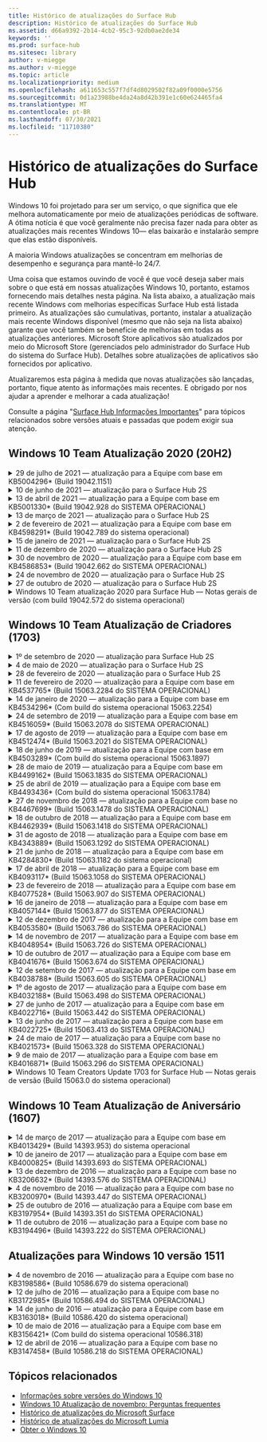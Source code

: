 ```yaml
---
title: Histórico de atualizações do Surface Hub
description: Histórico de atualizações do Surface Hub
ms.assetid: d66a9392-2b14-4cb2-95c3-92db0ae2de34
keywords: ''
ms.prod: surface-hub
ms.sitesec: library
author: v-miegge
ms.author: v-miegge
ms.topic: article
ms.localizationpriority: medium
ms.openlocfilehash: a611653c557f7df4d8029502f82a09f0000e5756
ms.sourcegitcommit: 0d1a23988be4da24a8d42b391e1c60e624465fa4
ms.translationtype: MT
ms.contentlocale: pt-BR
ms.lasthandoff: 07/30/2021
ms.locfileid: "11710380"
---
```

# <a name="surface-hub-update-history"></a>Histórico de atualizações do Surface Hub

Windows 10 foi projetado para ser um serviço, o que significa que ele melhora automaticamente por meio de atualizações periódicas de software. A ótima notícia é que você geralmente não precisa fazer nada para obter as atualizações mais recentes Windows 10— elas baixarão e instalarão sempre que elas estão disponíveis.

A maioria Windows atualizações se concentram em melhorias de desempenho e segurança para mantê-lo 24/7.

Uma coisa que estamos ouvindo de você é que você deseja saber mais sobre o que está em nossas atualizações Windows 10, portanto, estamos fornecendo mais detalhes nesta página. Na lista abaixo, a atualização mais recente Windows com melhorias específicas Surface Hub está listada primeiro. As atualizações são cumulativas, portanto, instalar a atualização mais recente Windows disponível (mesmo que não seja na lista abaixo) garante que você também se beneficie de melhorias em todas as atualizações anteriores. Microsoft Store aplicativos são atualizados por meio do Microsoft Store (gerenciados pelo administrador do Surface Hub do sistema do Surface Hub). Detalhes sobre atualizações de aplicativos são fornecidos por aplicativo.

Atualizaremos esta página à medida que novas atualizações são lançadas, portanto, fique atento às informações mais recentes. E obrigado por nos ajudar a aprender e melhorar a cada atualização!

Consulte a página "[Surface Hub Informações Importantes](https://support.microsoft.com/products/surface-devices/surface-hub)" para tópicos relacionados sobre versões atuais e passadas que podem exigir sua atenção.

## <a name="windows-10-team-2020-update-20h2"></a>Windows 10 Team Atualização 2020 (20H2)

<details>
<summary>29 de julho de 2021 — atualização para a Equipe com base em KB5004296* (Build 19042.1151)</summary>

Essa atualização para o Surface Hub inclui melhorias de qualidade e correções de segurança. As principais atualizações Surface Hub, ainda não descritas Windows 10 Histórico de [Atualizações,](https://support.microsoft.com/help/4581839/windows-10-update-history)incluem:

* Atualize para o recurso "Coletar logs" para incluir Windows dados de diagnóstico no formato csv.
* Correção que garante que a limpeza de Sessão Final remova totalmente todos os dados relacionados ao edge Chromium.
* Melhora alguns cenários com Surface Hubs ingressados no Azure AD ao usar o Authenticator app.

Consulte o guia de administração [Surface Hub para](/surface-hub/) habilenciar/desabilitar recursos e serviços do dispositivo. *[KB5004296](https://support.microsoft.com/help/5004296)
</details>

<details>
<summary>10 de junho de 2021 — atualização para o Surface Hub 2S</summary>

Essa atualização é específica do Surface Hub 2S e fornece as atualizações de driver e firmware descritas abaixo:

* Atualização UEFI do Surface - 694.3751.768.0
  * Aborda a vulnerabilidade de segurança crítica e melhora a estabilidade do sistema.
* Atualização de firmware do Surface ME - 11.8.86.3877
  * Aborda a vulnerabilidade de segurança crítica e melhora a estabilidade do sistema.
* Driver da Interface do Mecanismo de Gerenciamento intel(R) - 2102.100.0.1044
  * Aborda a vulnerabilidade de segurança crítica e melhora a estabilidade do sistema.
</details>

<details>
<summary>13 de abril de 2021 — atualização para a Equipe com base em KB5001330* (Build 19042.928 do SISTEMA OPERACIONAL)</summary>

Essa atualização para o Surface Hub inclui melhorias de qualidade e correções de segurança. As principais atualizações Surface Hub, ainda não descritas Windows 10 Histórico de [Atualizações,](https://support.microsoft.com/help/4581839/windows-10-update-history)incluem:

* Resolve um problema em que alguns Surface Hub dispositivos estavam instalando apenas atualizações Windows de segurança mensais, em vez de todas as Windows cumulativas.

Consulte o guia de administração [Surface Hub para](/surface-hub/) habilenciar/desabilitar recursos e serviços do dispositivo. *[KB5001330](https://support.microsoft.com/help/5001330)
</details>

<details>
<summary>13 de março de 2021 — atualização para o Surface Hub 2S</summary>

Essa atualização é específica do Surface Hub 2S e fornece as atualizações de driver e firmware descritas abaixo:

* Driver de Bluetooth Intel(R) - 22.30.0.4
  * Melhora a segurança e a estabilidade do sistema.
* Driver gráfico Intel(R) - 27.20.100.8682
  * Melhora a segurança e a estabilidade do sistema.
* Driver Wi-Fi Intel(R) - 22.30.0.11
  * Melhora a segurança e a estabilidade do sistema.
</details>

<details>
<summary>2 de fevereiro de 2021 — atualização para a Equipe com base em KB4598291* (Build 19042.789 do sistema operacional)</summary>

Essa atualização para o Surface Hub inclui melhorias de qualidade e correções de segurança. As principais atualizações Surface Hub, ainda não descritas Windows 10 Histórico de [Atualizações,](https://support.microsoft.com/help/4581839/windows-10-update-history)incluem:

* Correção que permite que a sincronização de calendário com Exchange funcione quando o UPN da conta de dispositivo não for igual a seu SMTP.
* Adiciona a capacidade dos administradores de desabilitar o uso da Autenticação Moderna durante a sincronização de calendário com Exchange.
* Garante que Surface Hub usuários não sejam solicitados a inserir credenciais de proxy depois que o recurso "Usar credenciais de conta de dispositivo" tiver sido habilitado.
* Resolve um problema em que as Windows de atualização e atualização da Loja nunca seriam concluídas se um proxy que exigisse autenticação estivesse em uso.
* Melhora a confiabilidade do aplicativo Conexão durante cenários de ingestão com fio.

Consulte o guia de administração [Surface Hub para](/surface-hub/) habilenciar/desabilitar recursos e serviços do dispositivo. *[KB4598291](https://support.microsoft.com/help/4598291)
</details>

<details>
<summary>15 de janeiro de 2021 — atualização para o Surface Hub 2S</summary>

Essa atualização é específica do Surface Hub 2S e fornece as atualizações de driver e firmware descritas abaixo:

* Atualização de firmware do Surface SMC - 3.93.139.0
* Atualização UEFI do Surface - 694.3473.768.0
</details>

<details>
<summary>11 de dezembro de 2020 — atualização para o Surface Hub 2S</summary>

Essa atualização é específica do Surface Hub 2S e fornece as atualizações de driver e firmware descritas abaixo:

* Atualização de firmware do Surface SMC - 3.92.139.0
* Atualização UEFI do Surface - 694.3447.768.0
</details>

<details>
<summary>30 de novembro de 2020 — atualização para a Equipe com base em KB4586853* (Build 19042.662 do SISTEMA OPERACIONAL)</summary>

Essa atualização para o Surface Hub inclui melhorias de qualidade e correções de segurança. As principais atualizações Surface Hub, ainda não descritas Windows 10 Histórico de [Atualizações,](https://support.microsoft.com/help/4581839/windows-10-update-history)incluem:

* Atualize a página Privacidade Configurações para fornecer opções adicionais.
* Resolve um problema em que as reuniões que já tinham sido iniciadas não eram exibidas na tela De boas-vindas/início.
* Resolve um problema com a recuperação de nuvem para localidades não-en-US.
* Skype for Business
  * Melhora o desempenho de áudio direcional.
  * Sons reduzidos de "toque de caneta" ao usar a Caneta durante Skype for Business chamadas.
* Melhora a confiabilidade ao se inscrever no programa Windows Insider.
* Melhora a confiabilidade do Windows Shell de equipe.

Consulte o guia de administração [Surface Hub para](/surface-hub/) habilenciar/desabilitar recursos e serviços do dispositivo. *[KB4586853](https://support.microsoft.com/help/4586853)
</details>

<details>
<summary>24 de novembro de 2020 — atualização para o Surface Hub 2S</summary>

Essa atualização é específica do Surface Hub 2S e fornece as atualizações de driver e firmware descritas abaixo:

* Atualização de firmware do Surface SMC - 3.91.139.0
  * Melhore a confiabilidade de espera conectada.
* Atualização do Firmware do Surface Touch - 3.91.139.0
  * Aprimora a resposta de toque de espera conectada.
* Atualização do Firmware de Áudio USB do Surface - 3.91.139.0
* Atualização do Firmware da Caneta Surface - 3.91.139.0
</details>

<details>
<summary>27 de outubro de 2020 — atualização para o Surface Hub 2S</summary>

Essa atualização é específica do Surface Hub 2S e fornece as atualizações de driver e firmware descritas abaixo:

* Atualização de Firmware do Surface System Aggregator - 4.14.139.0
* Atualização UEFI do Surface - 694.3386.768.0
</details>

<details>
<summary>Windows 10 Team atualização 2020 para Surface Hub — Notas gerais de versão (com build 19042.572 do sistema operacional)</summary>

Essa atualização para o Surface Hub inclui melhorias de qualidade e correções de segurança. As principais atualizações Surface Hub, ainda não descritas no Histórico de Atualizações do Windows 10 [,](https://support.microsoft.com/help/4581839/windows-10-update-history)são notadas na página " Novidades no[Windows 10 Team 2020 Update](/surface-hub/surface-hub-2020-update-whats-new)".

Consulte a página "[Install Windows 10 Team 2020 Update](/surface-hub/surface-hub-2020-update)" para obter mais informações sobre disponibilidade de atualização por região, método de distribuição e tipo de dispositivo.
</details>

## <a name="windows-10-team-creators-update-1703"></a>Windows 10 Team Atualização de Criadores (1703)

<details>
<summary>1º de setembro de 2020 — atualização para Surface Hub 2S</summary>

Essa atualização é específica do Surface Hub 2S e fornece as atualizações de driver e firmware descritas abaixo:

* Atualização de firmware do Surface SMC - 1.177.139.0
  * Melhora cenários de reparo de campo.
* Atualização do firmware do Surface SSD - 5.14.139.0
  * Melhora a estabilidade do sistema.
* Driver do Surface Serial Hub - 9.40.139.0
  * Melhora a estabilidade do sistema.
</details>

<details>
<summary>4 de maio de 2020 — atualização para o Surface Hub 2S</summary>

Essa atualização é específica do Surface Hub 2S e fornece as atualizações de driver e firmware descritas abaixo:

* Driver de áudio USB do Surface - 15.3.6.0
  * Melhora o desempenho de áudio direcional.
* Intel(R) driver de áudio de exibição - 10.27.0.5
  * Melhora cenários de compartilhamento de tela.
* Driver gráfico Intel(R) - 26.20.100.7263
  * Melhora a estabilidade do sistema.
* Driver do Surface System - 1.7.139.0
  * Melhora a estabilidade do sistema.
* Atualização de firmware do Surface SMC - 1.176.139.0
  * Melhora a estabilidade do sistema.
</details>

<details>
<summary>28 de fevereiro de 2020 — atualização para o Surface Hub 2S</summary>

Essa atualização é específica do Surface Hub 2S e fornece as atualizações de driver e firmware descritas abaixo:

* Driver de Integração do Surface - 13.46.139.0 
  * Melhora os cenários de brilho de exibição.
* Driver da Interface do Mecanismo de Gerenciamento intel(R) - 1914.12.0.1256
  * Melhora a estabilidade do sistema.
* Atualização de firmware do Surface SMC - 1.161.139.0
  * Melhora o desempenho da bateria da caneta.
* Atualização UEFI do Surface - 694.2938.768.0
  * Melhora a estabilidade do sistema.
</details>

<details>
<summary>11 de fevereiro de 2020 — atualização para a Equipe com base em KB4537765* (Build 15063.2284 do SISTEMA OPERACIONAL)</summary>

Essa atualização para o Surface Hub inclui melhorias de qualidade e correções de segurança. As principais atualizações Surface Hub, ainda não descritas Windows 10 Histórico de [Atualizações,](https://support.microsoft.com/help/4018124/windows-10-update-history)incluem:

* Resolve um problema em que o Hub 2S não pode ser ouvido bem por outros participantes durante Skype for Business chamadas.
* Melhora a confiabilidade de alguns cenários de uso de idioma RTL, árabe, hebraico e outros Surface Hub.

Consulte o guia de administração [Surface Hub para](/surface-hub/) habilenciar/desabilitar recursos e serviços do dispositivo.
*[KB4537765](https://support.microsoft.com/help/4537765)
</details>

<details>
<summary>14 de janeiro de 2020 — atualização para a Equipe com base em KB4534296* (Com build do sistema operacional 15063.2254)</summary>

Essa atualização para o Surface Hub inclui melhorias de qualidade e correções de segurança. As principais atualizações Surface Hub, ainda não descritas Windows 10 Histórico de [Atualizações,](https://support.microsoft.com/help/4018124/windows-10-update-history)incluem:

* Resolve um problema com o conjunto de log para Microsoft Surface Hub 2S.

Consulte o guia de administração [Surface Hub para](/surface-hub/) habilenciar/desabilitar recursos e serviços do dispositivo.
*[KB4534296](https://support.microsoft.com/help/4534296)
</details>

<details>
<summary>24 de setembro de 2019 — atualização para a Equipe com base em KB4516059* (Build 15063.2078 do SISTEMA OPERACIONAL)</summary>

Essa atualização para o Surface Hub inclui melhorias de qualidade e correções de segurança. As principais atualizações Surface Hub, ainda não descritas Windows 10 Histórico de [Atualizações,](https://support.microsoft.com/help/4018124/windows-10-update-history)incluem:

 * Atualize para Surface Hub página de Recuperação 2S Configurações para refletir com precisão as opções de recuperação.
 * Atualize para Surface Hub tela de boas-vindas do 2S para melhorar a reconhecimento do dispositivo.
 * Resolvido um problema com o plano de fundo do shell de equipe Windows exibindo incorretamente.
 * Resolvido um problema com persistência de layout do Menu Iniciar quando configurado usando a política MDM.
 * Corrigido um problema em Microsoft Edge que ocorre ao navegar em alguns sites internos.
 * Corrigido um problema em Skype for Business que ocorre ao apresentar no modo de tela inteira.

Consulte o guia de administração [Surface Hub para](/surface-hub/) habilenciar/desabilitar recursos e serviços do dispositivo.
*[KB4503289](https://support.microsoft.com/help/4503289)
</details>

<details>
<summary>17 de agosto de 2019 — atualização para a Equipe com base em KB4512474* (Build 15063.2021 do SISTEMA OPERACIONAL)</summary>

Essa atualização para o Surface Hub inclui melhorias de qualidade e correções de segurança. As principais atualizações Surface Hub, ainda não descritas Windows 10 Histórico de [Atualizações,](https://support.microsoft.com/help/4018124/windows-10-update-history)incluem:

 * Garante que a Saída de Vídeo no Hub 2S seja padrão para o modo "Duplicado".
 * Melhora a confiabilidade de alguns cenários de uso de idioma árabe Surface Hub.

Consulte o guia de administração [Surface Hub para](/surface-hub/) habilenciar/desabilitar recursos e serviços do dispositivo.
*[KB4503289](https://support.microsoft.com/help/4503289)
 </details>

<details>
<summary>18 de junho de 2019 — atualização para a Equipe com base em KB4503289* (Com build do sistema operacional 15063.1897)</summary>

Essa atualização para o Surface Hub inclui melhorias de qualidade e correções de segurança. As principais atualizações Surface Hub, ainda não descritas Windows 10 Histórico de [Atualizações,](https://support.microsoft.com/help/4018124/windows-10-update-history)incluem:

* Resolve um problema que impede que um usuário entre em um dispositivo Microsoft Surface Hub com uma Azure Active Directory de usuário. Esse problema ocorre porque uma sessão anterior não terminou com êxito.
* Adiciona suporte para conexões TLS 1.2 a provedores de identidade e Exchange em cenários de configuração de conta de dispositivo.
* Correções para melhorar a confiabilidade do Aplicativo de Diagnóstico de Hardware no Hub 2S. 
* Correção para melhorar a consistência da experiência de instalação da primeira vez no Hub 2S. 

Consulte o guia de administração [Surface Hub para](/surface-hub/) habilenciar/desabilitar recursos e serviços do dispositivo.
*[KB4503289](https://support.microsoft.com/help/4503289)
</details>

<details>
<summary>28 de maio de 2019 — atualização para a Equipe com base em KB4499162* (Build 15063.1835 do SISTEMA OPERACIONAL)</summary>

Essa atualização para o Surface Hub inclui melhorias de qualidade e correções de segurança. As principais atualizações Surface Hub, ainda não descritas Windows 10 Histórico de [Atualizações,](https://support.microsoft.com/help/4018124/windows-10-update-history)incluem:

* Garante que Surface Hub usuários não sejam solicitados a inserir credenciais de proxy depois que o recurso "Usar credenciais de conta de dispositivo" tiver sido habilitado.
* Resolve um problema em que as Skype falham periodicamente porque o áudio/vídeo não está usando o proxy correto.
* Adiciona suporte ao TLS 1.2 em Skype for Business.
* Resolve uma falha de conexão SIP no cliente Skype quando o servidor Skype tem TLS 1.0 ou TLS 1.1 desabilitado.

Consulte o guia de administração [Surface Hub para](/surface-hub/) habilenciar/desabilitar recursos e serviços do dispositivo.
*[KB4499162](https://support.microsoft.com/help/4499162)
</details>

<details>
<summary>25 de abril de 2019 — atualização para a Equipe com base em KB4493436* (Com build do sistema operacional 15063.1784)</summary>

Essa atualização para o Surface Hub inclui melhorias de qualidade e correções de segurança. As principais atualizações Surface Hub, ainda não descritas Windows 10 Histórico de [Atualizações,](https://support.microsoft.com/help/4018124/windows-10-update-history)incluem:

* Resolve o problema de sincronização de vídeo e áudio com alguns dispositivos USB que estão conectados ao Surface Hub.

Consulte o guia de administração [Surface Hub para](/surface-hub/) habilenciar/desabilitar recursos e serviços do dispositivo.
*[KB4493436](https://support.microsoft.com/help/4493436)
</details>

<details>
<summary>27 de novembro de 2018 — atualização para a Equipe com base no KB4467699* (Build 15063.1478 do SISTEMA OPERACIONAL)</summary>

Essa atualização para o Surface Hub inclui melhorias de qualidade e correções de segurança. As principais atualizações Surface Hub, ainda não descritas Windows 10 Histórico de [Atualizações,](https://support.microsoft.com/help/4018124/windows-10-update-history)incluem:

* Resolve um problema que impede que alguns usuários Signing-In para "Minhas Reuniões e Arquivos".

Consulte o guia de administração [Surface Hub para](/surface-hub/) habilenciar/desabilitar recursos e serviços do dispositivo.
*[KBKB4467699](https://support.microsoft.com/help/KB4467699)
</details>

<details>
<summary>18 de outubro de 2018 — atualização para a Equipe com base em KB4462939* (Build 15063.1418 do SISTEMA OPERACIONAL)</summary>

Essa atualização para o Surface Hub inclui melhorias de qualidade e correções de segurança. As principais atualizações Surface Hub, ainda não descritas Windows 10 Histórico de [Atualizações,](https://support.microsoft.com/help/4018124/windows-10-update-history)incluem:

* Skype for Business correções: 
  * Resolve Skype for Business problema de conexão ao retomar o sono
  * Resolve Skype for Business problema de conexão de rede, quando o dispositivo está conectado à Internet
  * Resolve Skype for Business falha ao pesquisar usuários do diretório
* Resolve o problema em que o Hub relata erroneamente "Sem conexão com a Internet" em ambientes de proxy corporativos.
* Implementou um recurso que permite que os clientes optem por uma nova experiência de quadro de trabalho.

Consulte o guia de administração [Surface Hub para](/surface-hub/) habilenciar/desabilitar recursos e serviços do dispositivo.
*[KB4462939](https://support.microsoft.com/help/4462939)
</details>

<details>
<summary>31 de agosto de 2018 — atualização para a Equipe com base em KB4343889* (Build 15063.1292 do SISTEMA OPERACIONAL)</summary>

Essa atualização para o Surface Hub inclui melhorias de qualidade e correções de segurança. As principais atualizações Surface Hub, ainda não descritas Windows 10 Histórico de [Atualizações,](https://support.microsoft.com/help/4018124/windows-10-update-history)incluem:

* Adiciona suporte para Microsoft Teams
* Resolve o problema de gerenciamento de tarefas com o registro do Intune
* Permite que os administradores desabilitem os serviços de Mensagens Instantâneas e Email para o Hub
* Correções adicionais de bugs e melhorias de confiabilidade para o Surface Hub Skype for Business App

Consulte o guia de administração [Surface Hub para](/surface-hub/) habilenciar/desabilitar recursos e serviços do dispositivo.
*[KB4343889](https://support.microsoft.com/help/4343889)
</details>

<details>
<summary>21 de junho de 2018 — atualização para a Equipe com base em KB4284830* (Build 15063.1182 do sistema operacional)</summary>

Essa atualização para o Surface Hub inclui melhorias de qualidade e correções de segurança. As principais atualizações Surface Hub, ainda não descritas Windows 10 Histórico de [Atualizações,](https://support.microsoft.com/help/4018124/windows-10-update-history)incluem:

* Alteração de telemetria no suporte aos requisitos de RGPD no EMEA

Consulte o guia de administração [Surface Hub para](/surface-hub/) habilenciar/desabilitar recursos e serviços do dispositivo.
*[KB4284830](https://support.microsoft.com/help/KB4284830)
</details>

<details>
<summary>17 de abril de 2018 — atualização para a Equipe com base em KB4093117* (Build 15063.1058 do SISTEMA OPERACIONAL)</summary>

Essa atualização para o Surface Hub inclui melhorias de qualidade e correções de segurança. As principais atualizações Surface Hub, ainda não descritas Windows 10 Histórico de [Atualizações,](https://support.microsoft.com/help/4018124/windows-10-update-history)incluem:

* Resolve um problema de projeção com fio
* Habilita a atualização em massa para determinadas políticas de MDM (Gerenciamento de Dispositivo Móvel)
* Resolve o problema de discagem telefônica com chamadas internacionais
* Resolve o problema de resolução de imagem quando 2 Surface Hubs ins juntam-se à mesma reunião
* Resolve o erro de tratamento de certificadoS OMS (Operations Management Suite)
* Resolve um problema de segurança ao limpar no final de uma sessão
* Resolve Miracast problema, quando Surface Hub é especificado para os canais 149 a 165
  * Os canais 149 a 165 continuarão a ser inutilizáveis na Europa, Japão ou Israel devido a regulamentações governamentais regionais

Consulte o guia de administração [Surface Hub para](/surface-hub/) habilenciar/desabilitar recursos e serviços do dispositivo.
*[KB4093117](https://support.microsoft.com/help/4093117)
</details>

<details>
<summary>23 de fevereiro de 2018 — atualização para a Equipe com base em KB4077528* (Build 15063.907 do SISTEMA OPERACIONAL)</summary>

Essa atualização para o Surface Hub inclui melhorias de qualidade e correções de segurança. As principais atualizações Surface Hub, ainda não descritas Windows 10 Histórico de [Atualizações,](https://support.microsoft.com/help/4018124/windows-10-update-history)incluem:

* Resolvido um problema em que as configurações do MDM não estavam sendo aplicadas corretamente
* Processo de limpeza aprimorado

Consulte o guia de administração [Surface Hub para](/surface-hub/) habilenciar/desabilitar recursos e serviços do dispositivo.
*[KB4077528](https://support.microsoft.com/help/4077528)
</details>

<details>
<summary>16 de janeiro de 2018 — atualização para a Equipe com base em KB4057144* (Build 15063.877 do SISTEMA OPERACIONAL)</summary>

Essa atualização para o Surface Hub inclui melhorias de qualidade e correções de segurança. As principais atualizações Surface Hub, ainda não descritas Windows 10 Histórico de [Atualizações,](https://support.microsoft.com/help/4018124/windows-10-update-history)incluem:

* Adiciona a capacidade de gerenciar o layout do menu iniciar por meio do MDM
* Correção de bugs do MDM na configuração de rotação de senha

Consulte o guia de administração [Surface Hub para](/surface-hub/) habilenciar/desabilitar recursos e serviços do dispositivo.
*[KB4057144](https://support.microsoft.com/help/4057144)
</details>

<details>
<summary>12 de dezembro de 2017 — atualização para a Equipe com base em KB4053580* (Build 15063.786 do SISTEMA OPERACIONAL)</summary>

Essa atualização para o Surface Hub inclui melhorias de qualidade e correções de segurança. As principais atualizações Surface Hub, ainda não descritas Windows 10 Histórico de [Atualizações,](https://support.microsoft.com/help/4018124/windows-10-update-history)incluem:

* Resolve flashes de vídeo da câmera (lacrimejamentos ou piscações) durante Skype for Business chamadas
* Resolve o problema de ID do SSD do Centro de Notificação

Consulte o guia de administração [Surface Hub para](/surface-hub/) habilenciar/desabilitar recursos e serviços do dispositivo.
*[KB4053580](https://support.microsoft.com/help/4053580)
</details>

<details>
<summary>14 de novembro de 2017 — atualização para a Equipe com base em KB4048954* (Build 15063.726 do SISTEMA OPERACIONAL)</summary>

Essa atualização para o Surface Hub inclui melhorias de qualidade e correções de segurança. As principais atualizações Surface Hub, ainda não descritas Windows 10 Histórico de [Atualizações,](https://support.microsoft.com/help/4018124/windows-10-update-history)incluem:

* Atualização de recursos que permite que os clientes habilitam a autenticação de rede com fio 802,1x usando a política MDM.
* Uma atualização de recurso que permite que os usuários selecionem dinamicamente um aplicativo de sua escolha ao abrir um arquivo.
* Correção que garante que a limpeza da Sessão Final remova totalmente todas as conexões entre a conta do usuário e o dispositivo.
* Correção de desempenho que melhora o tempo de limpeza, bem como Miracast tempo de conexão.
* Introduz a utilização de Autenticação Fácil durante reuniões ad hoc.
* Correção que garante que os componentes do serviço usem o mesmo proxy configurado no dispositivo.
* Reduz e garante mais detalhadamente a telemetria transmitida pelo dispositivo, reduzindo a utilização de largura de banda.
* Habilita um recurso que permite que os usuários forneçam comentários à Microsoft após a conclusão de uma reunião.

Consulte o guia de administração [Surface Hub para](/surface-hub/) habilenciar/desabilitar recursos e serviços do dispositivo.
*[KB4048954](https://support.microsoft.com/help/4048954)
</details>

<details>
<summary>10 de outubro de 2017 — atualização para a Equipe com base em KB4041676* (Build 15063.674 do SISTEMA OPERACIONAL)</summary>

Essa atualização para o Surface Hub inclui melhorias de qualidade e correções de segurança. As principais atualizações Surface Hub, ainda não descritas Windows 10 Histórico de [Atualizações,](https://support.microsoft.com/help/4018124/windows-10-update-history)incluem:

* Skype for Business
  * Resolve o problema que exigia uma reinicialização do dispositivo ao retomar o sono.
  * Corrige o problema em que os contatos externos não resolveram por meio Skype conta do Hub Online.
* PowerPoint
  * Corrige o problema em que algumas PowerPoint apresentações não projetariam no Hub.
* Geral
  * Correção para resolver o problema em que a porta USB não pôde ser desabilitada pelo Administrador do Sistema.

*[KB4041676](https://support.microsoft.com/help/4041676)
</details>

<details>
<summary>12 de setembro de 2017 — atualização para a Equipe com base em KB4038788* (Build 15063.605 do SISTEMA OPERACIONAL) </summary>

Essa atualização para o Surface Hub inclui melhorias de qualidade e correções de segurança. As principais atualizações Surface Hub, ainda não descritas Windows 10 Histórico de [Atualizações,](https://support.microsoft.com/help/4018124/windows-10-update-history)incluem:

* Segurança
  * Resolve o problema com o Bitlocker quando o dispositivo acorda do sono.
* Geral
  * Reduz a frequência/quantidade de telemetria de saúde do dispositivo, melhorando o desempenho do sistema.
  * Corrige o problema que impedia o dispositivo de coletar logs do sistema.

*[KB4038788](https://support.microsoft.com/help/4038788)
</details>

<details>
<summary>1º de agosto de 2017 — atualização para a Equipe com base em KB4032188* (Build 15063.498 do SISTEMA OPERACIONAL)</summary>

* Skype for Business 
  * Resolve Skype for Business Sign-In problema, que exigia repetir ou reiniciar o sistema.
  * Resolve Skype for Business tempo de reunião que está sendo exibido incorretamente.
  * Correções para melhorar Surface Hub Skype for Business confiabilidade.

*[KB4032188](https://support.microsoft.com/help/4032188)
</details>

<details>
<summary>27 de junho de 2017 — atualização para a Equipe com base em KB4022716* (Build 15063.442 do SISTEMA OPERACIONAL)</summary>

Essa atualização para o Surface Hub inclui melhorias de qualidade e correções de segurança. As principais atualizações Surface Hub, ainda não descritas Windows 10 Histórico de [Atualizações,](https://support.microsoft.com/help/4018124/windows-10-update-history)incluem:

* Resolver falhas de driver NVIDIA que podem exigir 84" de Surface Hub para ser religado, exigindo uma reinicialização manual.
* Resolvido um problema em que alguns aplicativos não conseguem iniciar em um Surface Hub.

*[KB4022716](https://support.microsoft.com/help/4022716)
</details>

<details>
<summary>13 de junho de 2017 — atualização para a Equipe com base em KB4022725* (Build 15063.413 do SISTEMA OPERACIONAL)</summary>

Essa atualização para o Surface Hub inclui melhorias de qualidade e correções de segurança. As principais atualizações Surface Hub, ainda não descritas Windows 10 Histórico de [Atualizações,](https://support.microsoft.com/help/4018124/windows-10-update-history)incluem:

* Geral
  * Problemas resolvidos com a queda de tinta de caneta com canetas
  * Problema resolvido causando tempo estendido para a reunião de "limpeza"

*[KB4022725](https://support.microsoft.com/help/4022725)
</details>

<details>
<summary>24 de maio de 2017 — atualização para a Equipe com base no KB4021573* (Build 15063.328 do SISTEMA OPERACIONAL)</summary>

Essa atualização para o Surface Hub inclui melhorias de qualidade e correções de segurança. As principais atualizações Surface Hub, ainda não descritas Windows 10 Histórico de [Atualizações,](https://support.microsoft.com/help/4018124/windows-10-update-history)incluem:

* Geral
  * Problema resolvido com retenção de configuração de proxy durante o problema de atualização

*[KB4021573](https://support.microsoft.com/help/4021573)
</details>

<details>
<summary>9 de maio de 2017 — atualização para a Equipe com base em KB4016871* (Build 15063.296 do SISTEMA OPERACIONAL)</summary>

Essa atualização para o Surface Hub inclui melhorias de qualidade e correções de segurança. As principais atualizações Surface Hub, ainda não descritas Windows 10 Histórico de [Atualizações,](https://support.microsoft.com/help/4018124/windows-10-update-history)incluem:

* Geral
  * Problema do ciclo de sono/desapertá-lo
  * Resolvidos vários problemas de Redefinição e Recuperação
  * Problema da guia Histórico de Atualizações Endereçadas
  * Resolvido Miracast problema de início do serviço
* Apps
  * Erro de atualização de pacote de aplicativo fixo

*[KB4016871](https://support.microsoft.com/help/4016871)
</details>

<details>
<summary>Windows 10 Team Creators Update 1703 for Surface Hub — Notas gerais de versão (Build 15063.0 do sistema operacional)</summary>

Essa atualização para o Surface Hub inclui melhorias de qualidade e correções de segurança. As principais atualizações Surface Hub, ainda não descritas Windows 10 Histórico de [Atualizações,](https://support.microsoft.com/help/4018124/windows-10-update-history)incluem:

* Evoluindo a experiência de tela grande 
  * Melhorou o carrossel da reunião em Welcome and Start
  * Participe de reuniões e termine a sessão diretamente do menu Iniciar
  * Os aplicativos podem utilizar mais da tela durante uma sessão
  * Controles Skype simplificados
  * Mecanismos aprimorados para fornecer comentários
* Acessar Meu Conteúdo Pessoal*
  * Login único pessoal de Bem-vindo ou Início
  * Participe de reuniões e termine a sessão diretamente do menu Iniciar
  * Acessar arquivos pessoais por meio OneDrive for Business diretamente de Iniciar
  * Login do participante pré-preenchido
  * Fluxos de autenticação simplificados com o aplicativo "Authenticator" **
* Gerenciamento & implantação 
  * Experiência OOBE simplificada por meio do provisionamento em massa
  * Serviço de recuperação de dispositivo baseado em nuvem
  * Enterprise de certificado de cliente
  * Suporte a credenciais de proxy aprimorado
  * Adicionado e /aprimorado Skype suporte à configuração de QoS (Qualidade de Serviço)
  * Foi adicionada a capacidade de definir o volume padrão do dispositivo Configurações
  * Suporte a MDM aprimorado para Surface Hub [configurações](/surface-hub/remote-surface-hub-management)
* Segurança aprimorada 
  * Adicionada a capacidade de restringir unidades USB somente ao BitLocker
  * Foi adicionada a capacidade de desabilitar portas USB por meio do MDM
  * Foi adicionada a capacidade de desabilitar a funcionalidade "Retomar sessão" no tempo de tempo
  * Adição de suporte com fio 802.1x
* Áudio e projeção
  * Aprimoramentos do Áudio do Dolby "Alto-falante humano"
  * Sons reduzidos de "toque de caneta" ao usar a Caneta durante Skype for Business chamadas
  * Adicionado suporte para conexões Miracast infraestrutura
* Correções de confiabilidade e desempenho
  * Resolvidos vários problemas de Redefinição e Recuperação
  * Resolvido Surface Hub Exchange de autenticação ao utilizar certificados de cliente
  * Estabilidade aprimorada Wi-Fi conexão de rede e credenciais
  * Corrigido Miracast de áudio e problemas de sincronização durante a reprodução de vídeo
  * Configuração incluída para desabilitar o comportamento de conexão automática

*O recurso de entrada única requer o uso do Office365 e OneDrive for Business **Consulte o Guia de Administração para requisitos de serviço

</details>

## <a name="windows-10-team-anniversary-update-1607"></a>Windows 10 Team Atualização de Aniversário (1607)

<details>
<summary>14 de março de 2017 — atualização para a Equipe com base em KB4013429* (Build 14393.953) do sistema operacional</summary>

Essa atualização para o Surface Hub inclui melhorias de qualidade e correções de segurança. As principais atualizações Surface Hub, ainda não descritas Windows 10 Histórico de [Atualizações,](https://support.microsoft.com/help/4018124/windows-10-update-history)incluem:

* Geral
  * Correção de segurança do Explorador de Arquivos para impedir a navegação para locais de arquivos restritos
* Skype for Business
  * Correção para resolver latência durante o compartilhamento de tela com base na Área de Trabalho Remota

*[KB4013429](https://support.microsoft.com/help/4013429)
</details>

<details>
<summary>10 de janeiro de 2017 — atualização para a Equipe com base em KB4000825* (Build 14393.693 do SISTEMA OPERACIONAL)</summary>

Essa atualização para o Surface Hub inclui melhorias de qualidade e correções de segurança. As principais atualizações Surface Hub, ainda não descritas Windows 10 Histórico de [Atualizações,](https://support.microsoft.com/help/4018124/windows-10-update-history)incluem:

* Seleção habilitada de layouts de teclado 106/109 para uso com teclados físicos japoneses

*[KB4000825](https://support.microsoft.com/help/4000825)
</details>

<details>
<summary>13 de dezembro de 2016 — atualização para a Equipe com base no KB3206632* (Build 14393.576 do SISTEMA OPERACIONAL)</summary>

Essa atualização para o Surface Hub inclui melhorias de qualidade e correções de segurança. As principais atualizações Surface Hub, ainda não descritas Windows 10 Histórico de [Atualizações,](https://support.microsoft.com/help/4018124/windows-10-update-history)incluem:

* Resolve o problema de distorção de áudio de conexão com fio

*[KB3206632](https://support.microsoft.com/help/3206632)
</details>

<details>
<summary>4 de novembro de 2016 — atualização para a Equipe com base no KB3200970* (Build 14393.447 do SISTEMA OPERACIONAL)</summary>

Esta atualização para a atualização Windows 10 Team aniversário (versão 1607) para Surface Hub inclui melhorias de qualidade e correções de segurança. As principais atualizações Surface Hub, ainda não descritas Windows 10 Histórico de [Atualizações,](https://support.microsoft.com/help/4018124/windows-10-update-history)incluem:

* Skype for Business correções de bugs para melhorar a confiabilidade

*[KB3200970](https://support.microsoft.com/help/3200970)
</details>

<details>
<summary>25 de outubro de 2016 — atualização para a Equipe com base em KB3197954* (Build 14393.351 do SISTEMA OPERACIONAL)</summary>

Essa atualização para o Surface Hub inclui melhorias de qualidade e correções de segurança. As principais atualizações Surface Hub, ainda não descritas Windows 10 Histórico de [Atualizações,](https://support.microsoft.com/help/4018124/windows-10-update-history)incluem:

* Habilitando o novo recurso Sleep no sistema operacional e no Bios para reduzir o consumo de energia do Surface Hub e melhorar sua confiabilidade a longo prazo
* Geral
  * Resolve cenários em que o teclado na tela às vezes não aparecia
  * Resolve a mudança de aplicativo de quadro de trabalho que ocorre ocasionalmente ao abrir a reunião agendada
  * Resolve problema que impedia administradores de alterar a senha do administrador local, depois que o dispositivo foi Redefinido
  * Alteração do BIOS resolvendo o problema com o controle da barra de status durante a redefinição do dispositivo
  * Atualização UEFI para resolver problemas de energia

*[KB3197954](https://support.microsoft.com/help/3197954)
</details>

<details>
<summary>11 de outubro de 2016 — atualização para a Equipe com base no KB3194496* (Build 14393.222 do SISTEMA OPERACIONAL)</summary>

Essa atualização traz a atualização Windows 10 Team aniversário para Surface Hub e inclui melhorias de qualidade e correções de segurança. (Seu dispositivo estará executando Windows 10 versão 1607 depois de instalado.) As principais atualizações Surface Hub, ainda não descritas Windows 10 Histórico de [Atualizações,](https://support.microsoft.com/help/4018124/windows-10-update-history)incluem:

* Skype for Business
  * Melhorias de desempenho ao ingressar em reuniões, incluindo problemas ao ingressar em uma reunião usando contas federadas
  * Suporte para VBSS (Compartilhamento de Tela Baseada em Vídeo) agora disponível no Skype for Business para Surface Hub
  * Desconexão resolvida após 5 minutos de problema de tempo ocioso
  * Falha Skype de compartilhamento de tela hub para hub
  * Melhorias Skype vídeo, incluindo:
    * Perda de vídeo durante a reunião com vários apresentadores de vídeo
    * Recorte de vídeo durante chamadas
    * Vídeo de chamada de saída não exibido para outros participantes
  * Problema resolvido com o erro de login upn
  * Problema resolvido com o bloco de discagem durante o uso de chamadas SIP (Session Initiation Protocol)
* Quadro de Comunicações
  * Agora, o usuário pode salvar e lembrar sessões de quadro de OneDrive online (por meio da funcionalidade Compartilhar)
  * Quadro de trabalho de lançamento aprimorado ao remover caneta do dock
* Apps
  * Aplicativo de OneDrive pré-instalado, para acesso aos arquivos pessoais e de trabalho
  * Aplicativo Fotos pré-instalado, para exibir fotos e vídeos
  * Aplicativo PowerBI pré-instalado, para exibir painéis
  * Os Office aplicativos – Word, Excel, PowerPoint – são todos habilitados para tinta
  * Edge on Surface Hub agora oferece suporte a sites baseados em Flash
* Geral
  * Seleção de Dispositivo de Áudio Habilitado (para Surface Hubs anexados usando dispositivos de áudio externos)
  * Suporte habilitado para HDCP no conector de saída DisplayPort
  * Alterações na interface do usuário do sistema para configurações de otimização de usabilidade (consulte Guias de [usuário e administrador](https://www.microsoft.com/surface/support/surface-hub) para obter detalhes adicionais)
  * Correções de bugs e otimizações de desempenho para acelerar o fluxo de Azure Active Directory de login
  * Tempo significativamente aprimorado necessário para redefinir e restaurar Surface Hub
  * Windows Defender A interface do usuário foi adicionada dentro das configurações
  * Toque deux aprimorado para iniciar
  * Suporte habilitado para projeção sem fio superior a 1080p por meio Miracast, em dispositivos com suporte
  * Resolvido "Não há nenhuma conexão com a Internet" e "Os compromissos podem estar desa data" estados de notificação falsa desde o início
  * Confiabilidade aprimorada do teclado na tela
  * Suporte adicional para Surface Hub de provisionamento de Windows usando Windows & Designer de Configuração de Imagens (ICD) e solução Surface Hub de monitoramento aprimorada no Operations Management Suite (OMS)

*[KB3194496](https://support.microsoft.com/help/3194496)
</details>

## <a name="updates-for-windows-10-version-1511"></a>Atualizações para Windows 10 versão 1511

<details>
<summary>4 de novembro de 2016 — atualização para a Equipe com base no KB3198586* (Build 10586.679 do sistema operacional)</summary>

Esta atualização para o Windows 10 Team (versão 1511) para Surface Hub inclui melhorias de qualidade e correções de segurança que são descritas no Histórico de [Atualizações Windows 10](https://support.microsoft.com/help/4018124/windows-10-update-history). Não há Surface Hub itens específicos nesta atualização.

*[KB3198586](https://support.microsoft.com/help/3198586)
</details>

<details>
<summary>12 de julho de 2016 — atualização para a Equipe com base no KB3172985* (Build 10586.494 do SISTEMA OPERACIONAL)</summary>

Essa atualização inclui melhorias de qualidade e correções de segurança. Nenhum novo recursos do sistema operacional está sendo introduzido nesta atualização. As principais alterações específicas da Surface Hub (aquelas que não estão incluídas no histórico de Windows 10 [de atualização),](https://support.microsoft.com/help/4018124/windows-10-update-history)incluem:

* Problema corrigido que causou Windows falhas no sistema
* Problema corrigido que causou falhas repetidas de Borda
* Problema corrigido que causa falhas no serviço de pré-desligamento
* Problema corrigido em que alguns dados do aplicativo não foram removidos corretamente após uma sessão
* Driver NFC do Broadcom atualizado para melhorar o desempenho da NFC
* Atualizado o driver Wi-Fi da Wi-Fi Para melhorar Miracast desempenho
* Driver Nvidia atualizado para corrigir um bug de exibição no qual os dispositivos Surface Hub de 84" mostram conteúdo dim ou difuso
* Vários problemas Skype for Business corrigidos, incluindo: 
  * Problema que causou Skype for Business desconectar durante as reuniões
  * Problema no qual os usuários não puderam participar de reuniões quando o organizador da reunião estava em uma configuração federada
  * Habilitando Skype for Business compartilhamento de aplicativos
  * Problema que causou Skype falhas no aplicativo
* Adicionado um prompt em "Configurações" para informar aos usuários que o sistema operacional pode ficar corrompido se a redefinição do dispositivo for interrompida antes da conclusão

*[KB3172985](https://support.microsoft.com/help/3172985)
</details>

<details>
<summary>14 de junho de 2016 — atualização para a Equipe com base em KB3163018* (Build 10586.420 do sistema operacional)</summary>

Essa atualização para o Surface Hub inclui melhorias de qualidade e correções de segurança. Nenhum novo recursos do sistema operacional está sendo introduzido nesta atualização. As principais atualizações Surface Hub, ainda não descritas Windows 10 Histórico de [Atualizações,](https://support.microsoft.com/help/4018124/windows-10-update-history)incluem:

* Versão restrita. Consulte 12 de julho de 2016 — [KB3172985](https://support.microsoft.com/en-us/help/3172985) (Build 10586.494) para obter Surface Hub detalhes específicos do pacote

*[KB3163018](https://support.microsoft.com/help/3163018)
</details>

<details>
<summary>10 de maio de 2016 — atualização para a Equipe com base em KB3156421* (Com build do sistema operacional 10586.318)</summary>

Essa atualização para o Surface Hub inclui melhorias de qualidade e correções de segurança. Nenhum novo recursos do sistema operacional está sendo introduzido nesta atualização. As principais atualizações Surface Hub, ainda não descritas Windows 10 Histórico de [Atualizações,](https://support.microsoft.com/help/4018124/windows-10-update-history)incluem:

* Problema corrigido que impedia a instalação de determinados aplicativos da Loja (OneDrive)
* Problema corrigido que fez com que a entrada por toque parasse de responder em aplicativos

*[KB3156421](https://support.microsoft.com/help/3156421)
</details>

<details>
<summary>12 de abril de 2016 — atualização para a Equipe com base no KB3147458* (Build 10586.218 do SISTEMA OPERACIONAL)</summary>

Essa atualização para o Surface Hub inclui melhorias de qualidade e correções de segurança. Nenhum novo recursos do sistema operacional está sendo introduzido nesta atualização. As principais atualizações Surface Hub, ainda não descritas Windows 10 Histórico de [Atualizações,](https://support.microsoft.com/help/4018124/windows-10-update-history)incluem:

* Problema corrigido em que o nível de volume não foi redefinido corretamente entre sessões

*[KB3147458](https://support.microsoft.com/help/3147458)
</details>

## <a name="related-topics"></a>Tópicos relacionados

* [Informações sobre versões do Windows 10](https://go.microsoft.com/fwlink/p/?LinkId=724328)
* [Windows 10 Atualização de novembro: Perguntas frequentes](https://windows.microsoft.com/windows-10/windows-update-faq)
* [Histórico de atualizações do Microsoft Surface](https://go.microsoft.com/fwlink/p/?LinkId=724327)
* [Histórico de atualizações do Microsoft Lumia](https://go.microsoft.com/fwlink/p/?LinkId=785968)
* [Obter o Windows 10](https://go.microsoft.com/fwlink/p/?LinkId=616447)
